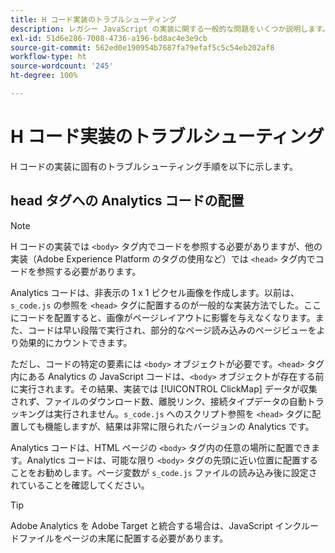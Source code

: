 ```yaml
---
title: H コード実装のトラブルシューティング
description: レガシー JavaScript の実装に関する一般的な問題をいくつか説明します。
exl-id: 51d6e286-7008-4736-a196-bd8ac4e3e9cb
source-git-commit: 562ed0e190954b7687fa79efaf5c5c54eb202af8
workflow-type: ht
source-wordcount: '245'
ht-degree: 100%

---
```


# H コード実装のトラブルシューティング

H コードの実装に固有のトラブルシューティング手順を以下に示します。

## head タグへの Analytics コードの配置

>[!NOTE]
>
>H コードの実装では `<body>` タグ内でコードを参照する必要がありますが、他の実装（Adobe Experience Platform のタグの使用など）では `<head>` タグ内でコードを参照する必要があります。

Analytics コードは、非表示の 1 x 1 ピクセル画像を作成します。以前は、`s_code.js` の参照を `<head>` タグに配置するのが一般的な実装方法でした。ここにコードを配置すると、画像がページレイアウトに影響を与えなくなります。また、コードは早い段階で実行され、部分的なページ読み込みのページビューをより効果的にカウントできます。

ただし、コードの特定の要素には `<body>` オブジェクトが必要です。`<head>` タグ内にある Analytics の JavaScript コードは、`<body>` オブジェクトが存在する前に実行されます。その結果、実装では [!UICONTROL ClickMap] データが収集されず、ファイルのダウンロード数、離脱リンク、接続タイプデータの自動トラッキングは実行されません。`s_code.js` へのスクリプト参照を `<head>` タグに配置しても機能しますが、結果は非常に限られたバージョンの Analytics です。

Analytics コードは、HTML ページの `<body>` タグ内の任意の場所に配置できます。Analytics コードは、可能な限り `<body>` タグの先頭に近い位置に配置することをお勧めします。ページ変数が `s_code.js` ファイルの読み込み後に設定されていることを確認してください。

>[!TIP]
>
> Adobe Analytics を Adobe Target と統合する場合は、JavaScript インクルードファイルをページの末尾に配置する必要があります。

